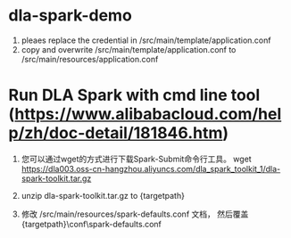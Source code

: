 # dla-spark-demo
 
1. pleaes replace the credential in /src/main/template/application.conf
2. copy and overwrite /src/main/template/application.conf to  /src/main/resources/application.conf


# Run DLA Spark with cmd line tool (https://www.alibabacloud.com/help/zh/doc-detail/181846.htm)

1. 您可以通过wget的方式进行下载Spark-Submit命令行工具。
wget https://dla003.oss-cn-hangzhou.aliyuncs.com/dla_spark_toolkit_1/dla-spark-toolkit.tar.gz

2. unzip dla-spark-toolkit.tar.gz to {targetpath}

3. 修改 /src/main/resources/spark-defaults.conf 文档， 然后覆盖 {targetpath}\conf\spark-defaults.conf

